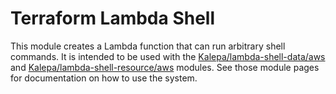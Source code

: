 # Terraform Lambda Shell

This module creates a Lambda function that can run arbitrary shell commands. It is intended to be used with the [Kalepa/lambda-shell-data/aws](https://registry.terraform.io/modules/Kalepa/lambda-shell-data/aws/latest) and [Kalepa/lambda-shell-resource/aws](https://registry.terraform.io/modules/Kalepa/lambda-shell-resource/aws/latest) modules. See those module pages for documentation on how to use the system.
